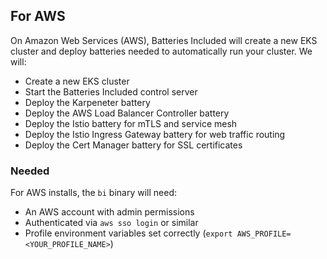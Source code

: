 ## For AWS

On Amazon Web Services (AWS), Batteries Included will create a new EKS cluster and deploy batteries needed to automatically run your cluster. We will:

- Create a new EKS cluster
- Start the Batteries Included control server
- Deploy the Karpeneter battery
- Deploy the AWS Load Balancer Controller battery
- Deploy the Istio battery for mTLS and service mesh
- Deploy the Istio Ingress Gateway battery for web traffic routing
- Deploy the Cert Manager battery for SSL certificates

### Needed

For AWS installs, the `bi` binary will need:

- An AWS account with admin permissions
- Authenticated via `aws sso login` or similar
- Profile environment variables set correctly (`export AWS_PROFILE=<YOUR_PROFILE_NAME>`)
